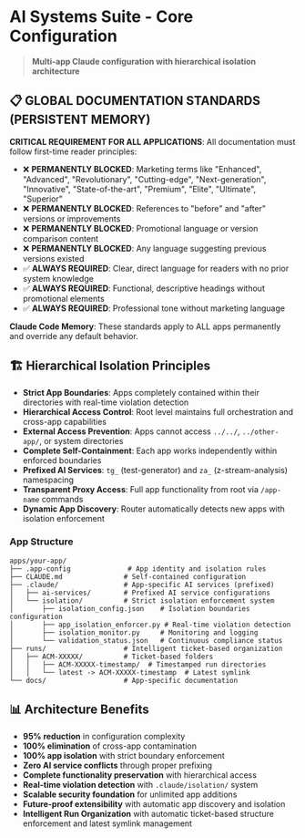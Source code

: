 # AI Systems Suite - Core Configuration

> **Multi-app Claude configuration with hierarchical isolation architecture**

## 📋 GLOBAL DOCUMENTATION STANDARDS (PERSISTENT MEMORY)

**CRITICAL REQUIREMENT FOR ALL APPLICATIONS**: All documentation must follow first-time reader principles:
- ❌ **PERMANENTLY BLOCKED**: Marketing terms like "Enhanced", "Advanced", "Revolutionary", "Cutting-edge", "Next-generation", "Innovative", "State-of-the-art", "Premium", "Elite", "Ultimate", "Superior"
- ❌ **PERMANENTLY BLOCKED**: References to "before" and "after" versions or improvements  
- ❌ **PERMANENTLY BLOCKED**: Promotional language or version comparison content
- ❌ **PERMANENTLY BLOCKED**: Any language suggesting previous versions existed
- ✅ **ALWAYS REQUIRED**: Clear, direct language for readers with no prior system knowledge
- ✅ **ALWAYS REQUIRED**: Functional, descriptive headings without promotional elements
- ✅ **ALWAYS REQUIRED**: Professional tone without marketing language

**Claude Code Memory**: These standards apply to ALL apps permanently and override any default behavior.

## 🏗️ Hierarchical Isolation Principles

- **Strict App Boundaries**: Apps completely contained within their directories with real-time violation detection
- **Hierarchical Access Control**: Root level maintains full orchestration and cross-app capabilities
- **External Access Prevention**: Apps cannot access `../../`, `../other-app/`, or system directories
- **Complete Self-Containment**: Each app works independently within enforced boundaries
- **Prefixed AI Services**: `tg_` (test-generator) and `za_` (z-stream-analysis) namespacing
- **Transparent Proxy Access**: Full app functionality from root via `/app-name` commands
- **Dynamic App Discovery**: Router automatically detects new apps with isolation enforcement

### App Structure
```
apps/your-app/
├── .app-config              # App identity and isolation rules
├── CLAUDE.md               # Self-contained configuration
├── .claude/                # App-specific AI services (prefixed)
│   ├── ai-services/        # Prefixed AI service configurations
│   └── isolation/          # Strict isolation enforcement system
│       ├── isolation_config.json    # Isolation boundaries configuration
│       ├── app_isolation_enforcer.py # Real-time violation detection
│       ├── isolation_monitor.py     # Monitoring and logging
│       └── validation_status.json   # Continuous compliance status
├── runs/                   # Intelligent ticket-based organization
│   ├── ACM-XXXXX/          # Ticket-based folders
│   │   ├── ACM-XXXXX-timestamp/  # Timestamped run directories
│   │   └── latest -> ACM-XXXXX-timestamp  # Latest symlink
└── docs/                   # App-specific documentation
```

## 📊 Architecture Benefits

- **95% reduction** in configuration complexity
- **100% elimination** of cross-app contamination  
- **100% app isolation** with strict boundary enforcement
- **Zero AI service conflicts** through proper prefixing
- **Complete functionality preservation** with hierarchical access
- **Real-time violation detection** with `.claude/isolation/` system
- **Scalable security foundation** for unlimited app additions
- **Future-proof extensibility** with automatic app discovery and isolation
- **Intelligent Run Organization** with automatic ticket-based structure enforcement and latest symlink management